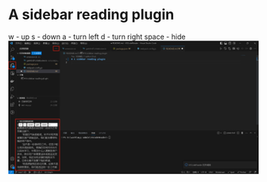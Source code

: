 # A sidebar reading plugin
w - up
s - down
a - turn left
d - turn right
space - hide
![示例图片](example.png)
